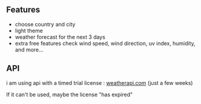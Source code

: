 
## Features

- choose country and city 
- light theme
- weather forecast for the next 3 days
- extra free features check wind speed, wind direction, uv index, humidity, and more...




## API

i am using api with a timed trial license :  [weatherapi.com](www.weatherapi.com) (just a few weeks)

If it can't be used, maybe the license "has expired"

